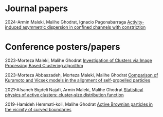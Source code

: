 # Journal papers
2024-Armin Maleki, Malihe Ghodrat, Ignacio Pagonabarraga
[Activity-induced asymmetric dispersion in confined channels with constriction](https://www.researchgate.net/publication/377520301_Activity-induced_asymmetric_dispersion_in_confined_channels_with_constriction)
# Conference posters/papers

2023-Morteza Maleki, Malihe Ghodrat
[Investigation of Clusters via Image Processing Based Clustering algorithm](https://www.psi.ir/farsi.asp?page=physics1402)


2023-Morteza Abbaszadeh, Morteza Maleki, Malihe Ghodrat
[Comparison of Kuramoto and Vicsek models in the alignment of self-propelled particles](https://www.psi.ir/farsi.asp?page=physics1402)


2021-Afsaneh Bigdeli Najafi, Armin Maleki, Malihe Ghodrat
[Statistical physics of active clusters: cluster-size distribution function](https://github.com/Active-Matter/ABP/files/9165941/Statistical.physics.of.active.clusters.pdf)


2019-Hamideh Hemmati-koli, Malihe Ghodrat
[Active Brownian particles in the vicinity of curved boundaries](https://github.com/Active-Matter/ABP/files/9165880/P112.pdf)

